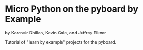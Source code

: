 # Micro Python on the pyboard by Example 

by Karanvir Dhillon, Kevin Cole, and Jeffrey Elkner 

Tutorial of "learn by example" projects for the pyboard.
